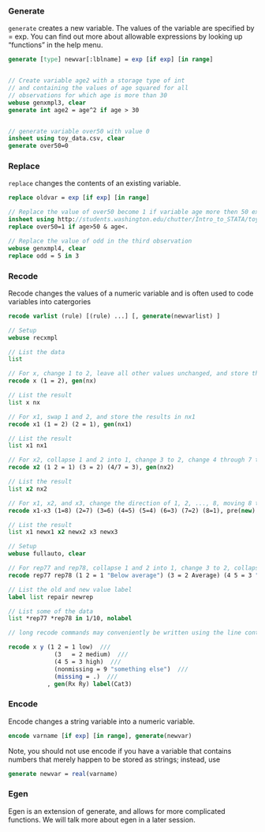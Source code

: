### Generate

`generate` creates a new variable. The values of the variable are specified by = exp. You can find out more about allowable expressions by looking up “functions” in the help menu.

```stata
generate [type] newvar[:lblname] = exp [if exp] [in range]


// Create variable age2 with a storage type of int 
// and containing the values of age squared for all 
// observations for which age is more than 30
webuse genxmpl3, clear
generate int age2 = age^2 if age > 30


// generate variable over50 with value 0
insheet using toy_data.csv, clear
generate over50=0
```

### Replace

`replace` changes the contents of an existing variable.

```stata
replace oldvar = exp [if exp] [in range]

// Replace the value of over50 become 1 if variable age more then 50 excluding missing value
insheet using http://students.washington.edu/chutter/Intro_to_STATA/toy_data.csv, clear
replace over50=1 if age>50 & age<.

// Replace the value of odd in the third observation
webuse genxmpl4, clear
replace odd = 5 in 3
```

### Recode

Recode changes the values of a numeric variable and is often used to code variables into catergories

```stata
recode varlist (rule) [(rule) ...] [, generate(newvarlist) ]
```

```stata
// Setup
webuse recxmpl

// List the data
list

// For x, change 1 to 2, leave all other values unchanged, and store the results in nx
recode x (1 = 2), gen(nx)

// List the result
list x nx

// For x1, swap 1 and 2, and store the results in nx1
recode x1 (1 = 2) (2 = 1), gen(nx1)

// List the result
list x1 nx1

// For x2, collapse 1 and 2 into 1, change 3 to 2, change 4 through 7 to 3, and store the results in nx2
recode x2 (1 2 = 1) (3 = 2) (4/7 = 3), gen(nx2)

// List the result
list x2 nx2

// For x1, x2, and x3, change the direction of 1, 2, ..., 8, moving 8 to 1, 7 to 2, etc., and store the transformed variables in newx1, newx2, and newx3
recode x1-x3 (1=8) (2=7) (3=6) (4=5) (5=4) (6=3) (7=2) (8=1), pre(new) test

// List the result
list x1 newx1 x2 newx2 x3 newx3

// Setup
webuse fullauto, clear

// For rep77 and rep78, collapse 1 and 2 into 1, change 3 to 2, collapse 4 and 5 into 3, store results in newrep77 and newrep78, and define a new value label newrep
recode rep77 rep78 (1 2 = 1 "Below average") (3 = 2 Average) (4 5 = 3 "Above average"), pre(new) label(newrep)

// List the old and new value label
label list repair newrep

// List some of the data
list *rep77 *rep78 in 1/10, nolabel

// long recode commands may conveniently be written using the line continuation ///.  For example

recode x y (1 2 = 1 low)  ///
             (3   = 2 medium)  ///
             (4 5 = 3 high)  ///
             (nonmissing = 9 "something else")  ///
             (missing = .)  ///
           , gen(Rx Ry) label(Cat3)
```


### Encode

Encode changes a string variable into a numeric variable.  

```stata
encode varname [if exp] [in range], generate(newvar)
```

Note, you should not  use encode if you have a variable that contains numbers that merely happen to be stored as strings; instead, use 

```stata
generate newvar = real(varname)
```


### Egen

Egen is an extension of generate, and allows for more complicated functions.  We will talk more about egen in a later session.